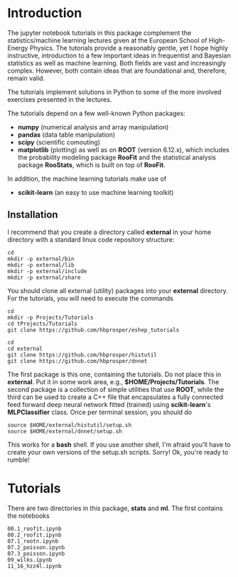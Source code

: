 # Introduction
The jupyter notebook tutorials in this package complement the statistics/machine learning lectures given at the European School of High-Energy Physics. The tutorials provide a reasonably gentle, yet I hope highly instructive, introduction to a few important ideas in frequentist and Bayesian statistics as well as machine learning. Both fields are vast and increasingly complex. However, both contain ideas that are foundational and, therefore, remain valid. 

The tutorials implement solutions in Python to some of the more involved exercises presented in the lectures. 

The tutorials depend on a few well-known Python packages: 
  * __numpy__   (numerical analysis and array manipulation)
  * __pandas__  (data table manipulation)
  * __scipy__   (scientific comouting)
  * __matplotlib__ (plotting)
as well as on __ROOT__ (version 6.12.x), which includes the probability modeling package __RooFit__ and the statistical analysis package __RooStats__, which is built on top of __RooFit__.
  
In addition, the machine learning tutorials make use of  
  * __scikit-learn__ (an easy to use machine learning toolkit)
  
  
## Installation
I recommend that you create a directory called __external__ in your home directory with a standard linux code repository structure:
```
cd
mkdir -p external/bin
mkdir -p external/lib
mkdir -p external/include
mkdir -p external/share
```
You should clone all external (utility) packages into your __external__ directory. For the tutorials, you will need to execute the commands
```
cd
mkdir -p Projects/Tutorials
cd tProjects/Tutorials
git clone https://github.com/hbprosper/eshep_tutorials

cd
cd external
git clone https://github.com/hbprosper/histutil
git clone https://github.com/hbprosper/dnnet
```
The first package is this one, containing the tutorials. Do not place this in __external__. Put it in some work area, e.g., __$HOME/Projects/Tutorials__. The second package is a collection of simple utilities that use __ROOT__, while the third can be used to create a C++ file that encapsulates a fully connected feed forward deep neural network fitted (trained) using __scikit-learn__'s __MLPClassifier__ class. Once per terminal session, you should do
```
source $HOME/external/histutil/setup.sh
source $HOME/external/dnnet/setup.sh
```
This works for a __bash__ shell. If you use another shell, I'm afraid you'll have to create your own versions of the setup.sh scripts. Sorry! Ok, you're ready to rumble!

# Tutorials
There are two directories in this package, __stats__ and __ml__. The first contains the notebooks
```
00.1_roofit.ipynb
00.2_roofit.ipynb
07.1_rootn.ipynb
07.2_poisson.ipynb
07.3_poisson.ipynb
09_wilks.ipynb
11_16_hzz4l.ipynb
```
